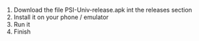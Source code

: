 1. Download the file PSI-Univ-release.apk int the releases section
2. Install it on your phone / emulator
3. Run it
4. Finish
